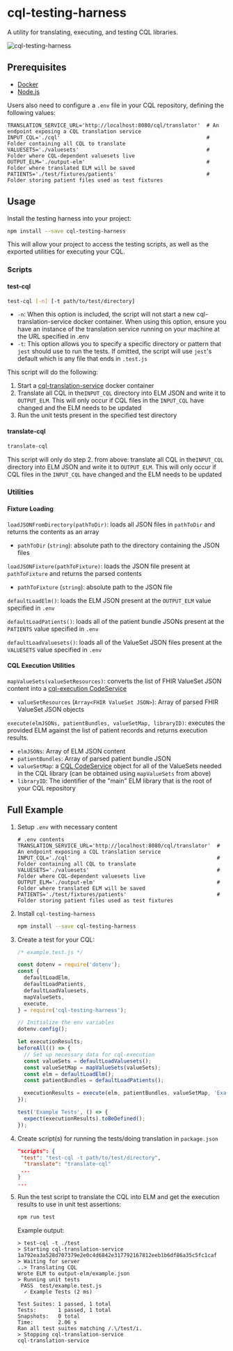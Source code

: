 # cql-testing-harness

A utility for translating, executing, and testing CQL libraries.

![cql-testing-harness](https://user-images.githubusercontent.com/16297930/114772263-9a29e400-9d3b-11eb-9795-90a54af89f80.png)

## Prerequisites

* [Docker](https://docker.com)
* [Node.js](https://nodejs.org/en/)

Users also need to configure a `.env` file in your CQL repository, defining the following values:

```
TRANSLATION_SERVICE_URL='http://localhost:8080/cql/translator'  # An endpoint exposing a CQL translation service
INPUT_CQL='./cql'                                               # Folder containing all CQL to translate
VALUESETS='./valuesets'                                         # Folder where CQL-dependent valuesets live
OUTPUT_ELM='./output-elm'                                       # Folder where translated ELM will be saved
PATIENTS='./test/fixtures/patients'                             # Folder storing patient files used as test fixtures
```

## Usage

Install the testing harness into your project:

``` bash
npm install --save cql-testing-harness
```

This will allow your project to access the testing scripts, as well as the exported utilities for executing your CQL.

### Scripts

#### test-cql

``` bash
test-cql [-n] [-t path/to/test/directory]
```

* `-n`: When this option is included, the script will not start a new cql-translation-service docker container. When using this option, ensure you have an instance of the translation service running on your machine at the URL specified in .env
* `-t`: This option allows you to specify a specific directory or pattern that `jest` should use to run the tests. If omitted, the script will use `jest`'s default which is any file that ends in `.test.js`

This script will do the following:

1. Start a [cql-translation-service](https://github.com/cqframework/cql-translation-service) docker container
2. Translate all CQL in the`INPUT_CQL` directory into ELM JSON and write it to `OUTPUT_ELM`. This will only occur if CQL files in the `INPUT_CQL` have changed and the ELM needs to be updated
3. Run the unit tests present in the specified test directory

#### translate-cql

``` bash
translate-cql
```

This script will only do step 2. from above: translate all CQL in the`INPUT_CQL` directory into ELM JSON and write it to `OUTPUT_ELM`. This will only occur if CQL files in the `INPUT_CQL` have changed and the ELM needs to be updated

### Utilities

#### Fixture Loading

`loadJSONFromDirectory(pathToDir)`: loads all JSON files in `pathToDir` and returns the contents as an array

* `pathToDir` (`string`): absolute path to the directory containing the JSON files

`loadJSONFixture(pathToFixture)`: loads the JSON file present at `pathToFixture` and returns the parsed contents

* `pathToFixture` (`string`): absolute path to the JSON file

`defaultLoadElm()`: loads the ELM JSON present at the `OUTPUT_ELM` value specified in `.env`

`defaultLoadPatients()`: loads all of the patient bundle JSONs present at the `PATIENTS` value specified in `.env`

`defaultLoadValuesets()`: loads all of the ValueSet JSON files present at the `VALUESETS` value specified in `.env`

#### CQL Execution Utilities

`mapValueSets(valueSetResources)`: converts the list of FHIR ValueSet JSON content into a [cql-execution CodeService](https://github.com/cqframework/cql-execution/blob/master/src/cql-code-service.js)

* `valueSetResources` (`Array<FHIR ValueSet JSON>`): Array of parsed FHIR ValueSet JSON objects

`execute(elmJSONs, patientBundles, valueSetMap, libraryID)`: executes the provided ELM against the list of patient records and returns execution results. 

* `elmJSONs`: Array of ELM JSON content
* `patientBundles`: Array of parsed patient bundle JSON
* `valueSetMap`: a  [CQL CodeService](https://github.com/cqframework/cql-execution/blob/master/src/cql-code-service.js) object for all of the ValueSets needed in the CQL library (can be obtained using `mapValueSets` from above)
* `libraryID`: The identifier of the "main" ELM library that is the root of your CQL repository

## Full Example

1. Setup `.env` with necessary content

   ```
   # .env contents
   TRANSLATION_SERVICE_URL='http://localhost:8080/cql/translator'  # An endpoint exposing a CQL translation service
   INPUT_CQL='./cql'                                               # Folder containing all CQL to translate
   VALUESETS='./valuesets'                                         # Folder where CQL-dependent valuesets live
   OUTPUT_ELM='./output-elm'                                       # Folder where translated ELM will be saved
   PATIENTS='./test/fixtures/patients'                             # Folder storing patient files used as test fixtures
   ```

2. Install `cql-testing-harness`

   ``` bash
   npm install --save cql-testing-harness
   ```

3. Create a test for your CQL:

   ``` javascript
   /* example.test.js */
   
   const dotenv = require('dotenv');
   const {
     defaultLoadElm,
     defaultLoadPatients,
     defaultLoadValuesets,
     mapValueSets,
     execute,
   } = require('cql-testing-harness');
   
   // Initialize the env variables
   dotenv.config();
   
   let executionResults;
   beforeAll(() => {
     // Set up necessary data for cql-execution
     const valueSets = defaultLoadValuesets();
     const valueSetMap = mapValueSets(valueSets);
     const elm = defaultLoadElm();
     const patientBundles = defaultLoadPatients();
   
     executionResults = execute(elm, patientBundles, valueSetMap, 'ExampleLibrary');
   });
   
   test('Example Tests', () => {
     expect(executionResults).toBeDefined();
   });
   ```

4. Create script(s) for running the tests/doing translation in `package.json`

   ```json
   "scripts": {
   	"test": "test-cql -t path/to/test/directory",
     "translate": "translate-cql"
   	...
   }
   ...
   ```

5. Run the test script to translate the CQL into ELM and get the execution results to use in unit test assertions:

   ``` bash
   npm run test
   ```

   Example output:

   ```
   > test-cql -t ./test
   > Starting cql-translation-service
   1a792ea3a528d707379e2e0c4d6842e317792167812eeb1b6df86a35c5fc1caf
   > Waiting for server
   ..> Translating CQL
   Wrote ELM to output-elm/example.json
   > Running unit tests
    PASS  test/example.test.js
     ✓ Example Tests (2 ms)
   
   Test Suites: 1 passed, 1 total
   Tests:       1 passed, 1 total
   Snapshots:   0 total
   Time:        2.06 s
   Ran all test suites matching /.\/test/i.
   > Stopping cql-translation-service
   cql-translation-service
   ```

   
